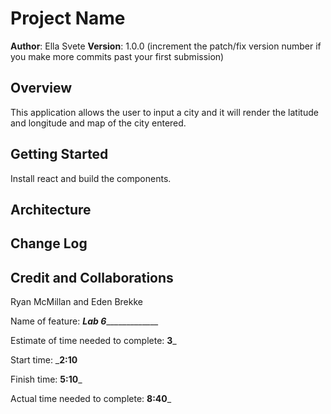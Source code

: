 # Project Name

**Author**: Ella Svete
**Version**: 1.0.0 (increment the patch/fix version number if you make more commits past your first submission)

## Overview

This application allows the user to input a city and it will render the latitude and longitude and map of the city entered.

## Getting Started

Install react and build the components.

## Architecture
<!-- Provide a detailed description of the application design. What technologies (languages, libraries, etc) you're using, and any other relevant design information. -->

## Change Log
<!-- Use this area to document the iterative changes made to your application as each feature is successfully implemented. Use time stamps. Here's an example:

01-01-2001 4:59pm - Application now has a fully-functional express server, with a GET route for the location resource. -->

## Credit and Collaborations

Ryan McMillan and Eden Brekke

Name of feature: _________Lab 6______________________

Estimate of time needed to complete: __3___

Start time: ___2:10__

Finish time: __5:10___

Actual time needed to complete: __8:40___


